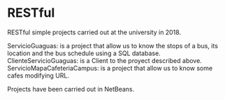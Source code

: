 # RESTful
RESTful simple projects carried out at the university in 2018. <br/>

ServicioGuaguas: is a project that allow us to know the stops of a bus, its location and the bus schedule using a SQL database. <br/>
ClienteServicioGuaguas: is a Client to the proyect described above. <br/>
ServicioMapaCafeteriaCampus: is a project that allow us to know some cafes modifying URL. <br/>

Projects have been carried out in NetBeans.
